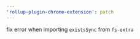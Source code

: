 ```yaml
---
'rollup-plugin-chrome-extension': patch
---
```


fix error when importing `existsSync` from `fs-extra`
